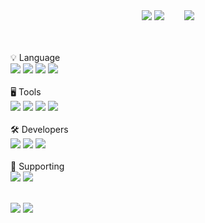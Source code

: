<div align="center">
  <img src="https://capsule-render.vercel.app/api?type=Waving&color=00BFFF&height=200&section=header&text=👋&nbsp;Hi!&nbsp;Welcome&nbsp;to&nbsp;my&nbsp;Git&nbsp;👋&fontSize=40"/>
  <img src="http://mazassumnida.wtf/api/v2/generate_badge?boj=zxcrtf245">  
  <img src="http://mazandi.herokuapp.com/api?handle=zxcrtf245&theme=dark"/></br></br>
</div>

  </br>💡 Language</br>
  <img src="https://img.shields.io/badge/Python-3776AB?style=flat-square&logo=Python&logoColor=FFFFFF"/>
  <img src="https://img.shields.io/badge/HTML5-E34F26?style=flat-square&logo=HTML5&logoColor=FFFFFF"/>
  <img src="https://img.shields.io/badge/CSS3-1572B6?style=flat-square&logo=CSS3&logoColor=FFFFFF"/>
  <img src="https://img.shields.io/badge/JS-F7DF1E?style=flat-square&logo=JavaScript&logoColor=white"></br>
  </br>🖥️ Tools</br>
  <img src="https://img.shields.io/badge/Photoshop-31A8FF?style=flat-square&logo=Adobe Photoshop&logoColor=FFFFFF"/>
  <img src="https://img.shields.io/badge/Xd-FF61F6?style=flat-square&logo=Adobe Xd&logoColor=FFFFFF"/>
  <img src="https://img.shields.io/badge/Premiere Pro-9999FF?style=flat-square&logo=Adobe Premiere Pro&logoColor=FFFFFF"/>
  <img src="https://img.shields.io/badge/Figma-F24E1E?style=flat-square&logo=Figma&logoColor=FFFFFF"/></br>
  </br>🛠️ Developers</br>
  <img src="https://img.shields.io/badge/Intellij IDEA-000000?style=flat-square&logo=Intellij IDEA&logoColor=FFFFFF"/>
  <img src="https://img.shields.io/badge/Visual Studio Code-007ACC?style=flat-square&logo=Visual Studio Code&logoColor=FFFFFF"/>
  <img src="https://img.shields.io/badge/PyCharm-000000?style=flat-square&logo=PyCharm&logoColor=FFFFFF"/></br>
  </br>👊 Supporting</br>
  <img src="https://img.shields.io/badge/Scuderia Ferrari-D40000?style=flat-square&logo=Ferrari&logoColor=FFFFFF"/>
  <img src="https://img.shields.io/badge/Nike-111111?style=flat-square&logo=Nike&logoColor=FFFFFF"/></br></br>
  
  <img src="https://github-readme-activity-graph.vercel.app/graph?username=Zunhokim&theme=react-dark&radius=16"/>
  <img src="https://capsule-render.vercel.app/api?type=waving&color=00BFFF&height=100&section=footer"/>
